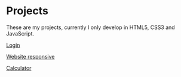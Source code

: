 # Projects
 
 These are my projects, currently I only develop in HTML5, CSS3 and JavaScript.

[Login](https://marceloverass.github.io/projects/tela-de-login/)

[Website responsive](https://marceloverass.github.io/projects/android-page/)

[Calculator](https://marceloverass.github.io/Calculator/)
